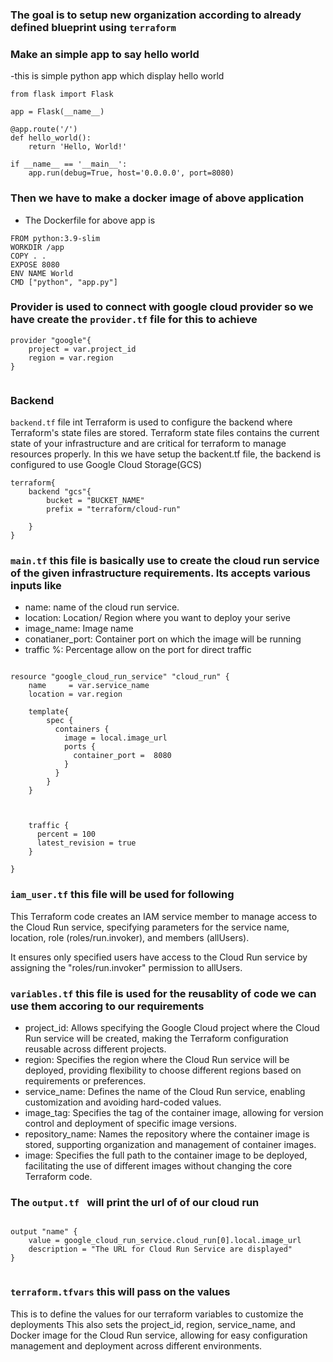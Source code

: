 ### The goal is to setup new organization according to already defined blueprint  using `terraform` 

### Make an simple app to say hello world
-this is simple python app which display hello world
```
from flask import Flask

app = Flask(__name__)

@app.route('/')
def hello_world():
    return 'Hello, World!'

if __name__ == '__main__':
    app.run(debug=True, host='0.0.0.0', port=8080)
```

### Then we have to make a docker image of above application
- The Dockerfile for above app is
```
FROM python:3.9-slim
WORKDIR /app
COPY . .
EXPOSE 8080
ENV NAME World
CMD ["python", "app.py"]
```
### Provider is used to connect with google cloud provider so we have create the `provider.tf` file for this to achieve
```
provider "google"{
    project = var.project_id
    region = var.region
}


```

### Backend 
`backend.tf`  file int Terraform is used to configure the backend where Terraform's state files are stored. Terraform state files contains the current state of your infrastructure and are critical for terraform to manage resources properly. In this we have setup the backent.tf file, the backend is configured to use Google Cloud Storage(GCS)

```
terraform{
    backend "gcs"{
        bucket = "BUCKET_NAME"
        prefix = "terraform/cloud-run"
        
    }
}

```

### `main.tf` this file is basically use to create the cloud run service of the given infrastructure requirements. Its accepts various inputs like
- name: name of the cloud  run service.
- location: Location/ Region where you want to deploy your serive
- image_name: Image name 
- conatianer_port: Container port on which the image will be running
- traffic %: Percentage allow on the port for direct traffic

```

resource "google_cloud_run_service" "cloud_run" {
    name     = var.service_name
    location = var.region

    template{
        spec {
          containers {
            image = local.image_url
            ports {
              container_port =  8080
            }
          }
        }
    } 


    
    traffic {
      percent = 100
      latest_revision = true
    }
  
}

```

### `iam_user.tf` this file will be used for following
This Terraform code creates an IAM service member to manage access to the Cloud Run service, specifying parameters for the service name, location, role (roles/run.invoker), and members (allUsers).

It ensures only specified users have access to the Cloud Run service by assigning the "roles/run.invoker" permission to allUsers.


### `variables.tf`  this file is used for the reusablity of code we can use them accoring to our requirements

- project_id: Allows specifying the Google Cloud project where the Cloud Run service will be created, making the Terraform configuration reusable across different projects.
- region: Specifies the region where the Cloud Run service will be deployed, providing flexibility to choose different regions based on requirements or preferences.
- service_name: Defines the name of the Cloud Run service, enabling customization and avoiding hard-coded values.
- image_tag: Specifies the tag of the container image, allowing for version control and deployment of specific image versions.
- repository_name: Names the repository where the container image is stored, supporting organization and management of container images.
- image: Specifies the full path to the container image to be deployed, facilitating the use of different images without changing the core Terraform code.

### The `output.tf ` will print the url of of our cloud run

```
    
output "name" {
    value = google_cloud_run_service.cloud_run[0].local.image_url
    description = "The URL for Cloud Run Service are displayed"
}


```

### `terraform.tfvars` this will pass on the values 
This is to define the values for our terraform variables to customize the deployments
This also sets the project_id, region, service_name, and Docker image for the Cloud Run service, allowing for easy configuration management and deployment across different environments.